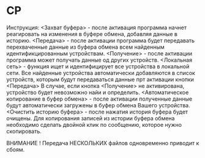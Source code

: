 # CP
Инструкция:
<Захват буфера> - после активация программа начнет реагировать на изменения в буфере обмена, добавляя данные в историю.
<Передача> - после активации программа будет передавать перехваченные данные из буфера обмена всем найденным идентификцированным устройствам.
<Получение> - после активации программа может получать данные од других устройств.
<Локальная сеть> - функция ищет и идентифицирует все устройства в локальной сети. Все найденные устройства автоматически добавляются в список устройств, которым будут передаваться данные прт активации кнопки <Передача>
В случае, если кнопка <Получение> не активирована, устройство будет невозможно найи и определить.
<Автоматическое копирование в буфер обмена> - после активации полученные данные будут автоматически загружены в буфер обмена Вашего устройства.
<Очистить историю буфера> - после нажатия история буфера будет очищены.
Для копирования записей из истории буфера обмена необходимо сделать двойной клик по сообщению, которое нужно скопировать.

ВНИМАНИЕ ! 
Передача НЕСКОЛЬКИХ файлов одновременно приводит к сбоям.
